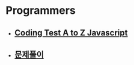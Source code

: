 # Programmers

- ## [Coding Test A to Z Javascript](./Coding_Test_A_to_Z_Javascript)

- ## [문제풀이](./문제풀이)
